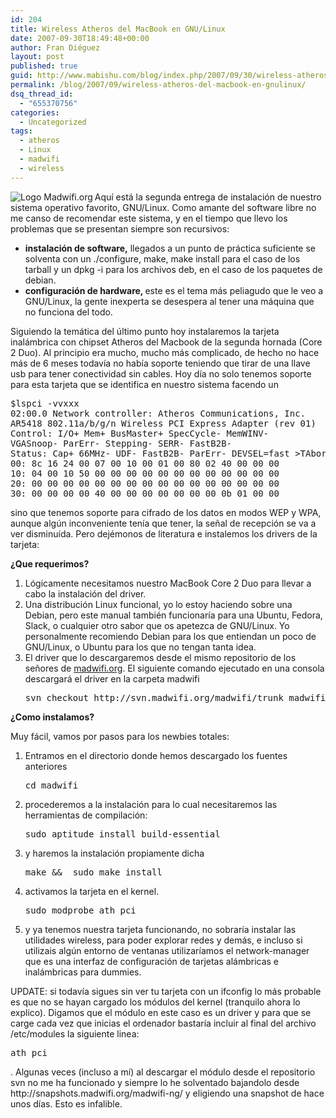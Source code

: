 ```yaml
---
id: 204
title: Wireless Atheros del MacBook en GNU/Linux
date: 2007-09-30T18:49:48+00:00
author: Fran Diéguez
layout: post
published: true
guid: http://www.mabishu.com/blog/index.php/2007/09/30/wireless-atheros-del-macbook-en-gnulinux/
permalink: /blog/2007/09/wireless-atheros-del-macbook-en-gnulinux/
dsq_thread_id:
  - "655370756"
categories:
  - Uncategorized
tags:
  - atheros
  - Linux
  - madwifi
  - wireless
---
```

<a title="Driver para tarjetas Atheros en GNU/Linux" rel="attachment wp-att-80" href="http://www.mabishu.com/code/2-revision-35/"><img class="sinborde" src="/assets/2007/09/madwifi-logo-20070907.png" alt="Logo Madwifi.org" align="left" /></a>Aquí está la segunda entrega de instalación de nuestro sistema operativo favorito, GNU/Linux. Como amante del software libre no me canso de recomendar este sistema, y en el tiempo que llevo los problemas que se presentan siempre son recursivos:
<ul>
	<li><strong>instalación de software,</strong> llegados a un punto de práctica suficiente se solventa con un ./configure, make, make install para el caso de los tarball y un dpkg -i para los archivos deb, en el caso de los paquetes de debian.</li>
	<li><strong>configuración de hardware, </strong>este es el tema más peliagudo que le veo a GNU/Linux, la gente inexperta se desespera al tener una máquina que no funciona del todo.</li>
</ul>
Siguiendo la temática del último punto hoy instalaremos la tarjeta inalámbrica con chipset Atheros del Macbook de la segunda hornada (Core 2 Duo). Al principio era mucho, mucho más complicado, de hecho no hace más de 6 meses todavía no había soporte teniendo que tirar de una llave usb para tener conectividad sin cables. Hoy día no solo tenemos soporte para esta tarjeta que se identifica en nuestro sistema facendo un
<pre>$lspci -vvxxx
02:00.0 Network controller: Atheros Communications, Inc.
AR5418 802.11a/b/g/n Wireless PCI Express Adapter (rev 01)
Control: I/O+ Mem+ BusMaster+ SpecCycle- MemWINV-
VGASnoop- ParErr- Stepping- SERR- FastB2B-
Status: Cap+ 66MHz- UDF- FastB2B- ParErr- DEVSEL=fast &gt;TAbort- SERR-
00: 8c 16 24 00 07 00 10 00 01 00 80 02 40 00 00 00
10: 04 00 10 50 00 00 00 00 00 00 00 00 00 00 00 00
20: 00 00 00 00 00 00 00 00 00 00 00 00 00 00 00 00
30: 00 00 00 00 40 00 00 00 00 00 00 00 0b 01 00 00</pre>
sino que tenemos soporte para cifrado de los datos en modos WEP y WPA, aunque algún inconveniente tenía que tener, la señal de recepción se va a ver disminuída.

<!--more-->Pero dejémonos de literatura e instalemos los drivers de la tarjeta:

<strong>¿Que requerimos?</strong>
<ol>
	<li>Lógicamente necesitamos nuestro MacBook Core 2 Duo para llevar a cabo la instalación del driver.</li>
	<li>Una distribución Linux funcional, yo lo estoy haciendo sobre una Debian, pero este manual también funcionaría para una Ubuntu, Fedora, Slack, o cualquier otro sabor que os apetezca de GNU/Linux. Yo personalmente recomiendo Debian para los que entiendan un poco de GNU/Linux, o Ubuntu para los que no tengan tanta idea.</li>
	<li>El driver que lo descargaremos desde el mismo repositorio de los señores de <a title="Driver para tarjetas Atheros en GNU/Linux" href="http://www.madwifi.org">madwifi.org</a>. El siguiente comando ejecutado en una consola descargará el driver en la carpeta madwifi
<pre>svn checkout http://svn.madwifi.org/madwifi/trunk madwifi</pre>
</li>
</ol>
<strong>¿Como instalamos?</strong>

Muy fácil, vamos por pasos para los newbies totales:
<ol>
	<li>Entramos en el directorio donde hemos descargado los fuentes anteriores
<pre>cd madwifi</pre>
</li>
	<li>procederemos a la instalación para lo cual necesitaremos las herramientas de compilación:
<pre>sudo aptitude install build-essential</pre>
</li>
	<li>y haremos la instalación propiamente dicha
<pre>make &amp;&amp;  sudo make install</pre>
</li>
	<li>activamos la tarjeta en el kernel.
<pre>sudo modprobe ath_pci</pre>
</li>
	<li>y ya tenemos nuestra tarjeta funcionando, no sobraría instalar las utilidades wireless, para poder explorar redes y demás, e incluso si utilizais algún entorno de ventanas utilizaríamos el network-manager que es una interfaz de configuración de tarjetas alámbricas e inalámbricas para dummies.</li>
</ol>
UPDATE: si todavía sigues sin ver tu tarjeta con un ifconfig lo más probable es que no se hayan cargado los módulos del kernel (tranquilo ahora lo explico). Digamos que el módulo en este caso es un driver y para que se carge cada vez que inicias el ordenador bastaría incluir al final del archivo /etc/modules la siguiente linea:
<pre>ath_pci</pre>
.
Algunas veces (incluso a mí) al descargar el módulo desde el repositorio svn no me ha funcionado y siempre lo he solventado bajandolo desde http://snapshots.madwifi.org/madwifi-ng/ y eligiendo una snapshot de hace unos días. Esto es infalible.
